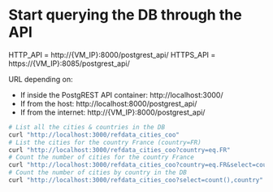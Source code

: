 # Start querying the DB through the API

HTTP_API = http://{VM_IP}:8000/postgrest_api/
HTTPS_API = https://{VM_IP}:8085/postgrest_api/

URL depending on:
- If inside the PostgREST API container: http://localhost:3000/
- If from the host: http://localhost:8000/postgrest_api/
- If from the internet: http://{VM_IP}:8000/postgrest_api/

```bash
# List all the cities & countries in the DB
curl "http://localhost:3000/refdata_cities_coo"
# List the cities for the country France (country=FR)
curl "http://localhost:3000/refdata_cities_coo?country=eq.FR"
# Count the number of cities for the country France
curl "http://localhost:3000/refdata_cities_coo?country=eq.FR&select=count()"
# Count the number of cities by country in the DB
curl "http://localhost:3000/refdata_cities_coo?select=count(),country"
```